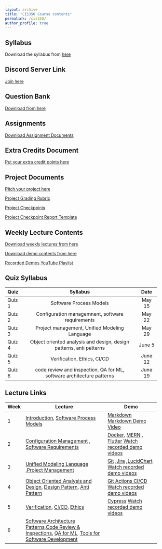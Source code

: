 ```yaml
---
layout: archive
title: "CIS350 Course contents"
permalink: /cis350/
author_profile: true
---
```


## Syllabus

Download the syllabus from [here](https://drive.google.com/file/d/14zmfaMrUMW4LRwoWOlktnnsPP7j7WSJM/view?usp=sharing) 

## Discord Server Link

[Join here](https://discord.gg/cm68SAQsjE)

## Question Bank

[Download from here](https://docs.google.com/document/d/19A46qAA6TZ3FSDkezGT3tXdusUdoMK8XXRahSDLrHKw/edit?usp=sharing)

## Assignments
[Download Assignment Documents](https://drive.google.com/drive/folders/1_4aU3m9rNDZgpXrLJU3ZtiOnvkziLHfO?usp=sharing)


## Extra Credits Document
[Put your extra credit points here](https://docs.google.com/document/d/1sLK7GmZnjjidHyyy_K6uV4tNSixLm6RjabMkc821maI/edit?usp=sharing)

## Project Documents
[Pitch your project here](https://docs.google.com/document/d/162OETqvkJJTCRN0c1bgw1veotsQC_UcJ-a9K7M2XLus/edit?usp=sharing)

[Project Grading Rubric](https://drive.google.com/file/d/1VdyJCO33cNbcAY8-8xLFmjFt0anuMgJN/view?usp=sharing)

[Project Checkpoints](https://docs.google.com/document/d/1bPK2Iwufo7E2-GEdu40vclpSmmwE3EFmcnFxw5GiKEc/edit?usp=sharing)

[Project Checkpoint Report Template](https://docs.google.com/document/d/1kTE9uMTorp1cN_Hv66aNiCdsIwoSy14AgGMbxrLvMbE/edit?usp=sharing)


## Weekly Lecture Contents

[Download weekly lectures from here](https://drive.google.com/drive/folders/1VksttZvPboRpkm3giuRtTmP5tYXXL9c5?usp=sharing)

[Download demo contents from here](https://drive.google.com/drive/folders/1_WP0LqoKGdWrjzo3pF8LWR8f3sio1RlA?usp=sharing)

[Recorded Demos YouTube Playlist](https://www.youtube.com/playlist?list=PLxKRmRMqH7np3IkKrZlp155wKJFxk4YHW)



## Quiz Syllabus

| Quiz      | Syllabus | Date |
| :---        |:----:   | :----:   | 
| Quiz 1      | Software Process Models       | May 15 |
| Quiz 2   | Configuration managemnent, software requirements| May 22 |
| Quiz 3   | Project management, Unified Modeling Language| May 29 |
| Quiz 4   | Object oriented analysis and design, design patterns, anti patterns| June 5 |
| Quiz 5  | Verification, Ethics, CI/CD|  June 12 |
| Quiz 6  | code review and inspection, QA for ML, software architecture patterns|  June 19 |




## Lecture Links

<!-- |Week              | Lecture | Demo |
| --------| -------------------------- | ----------------- |
| 1       |   [introduction](https://drive.google.com/drive/u/1/folders/1aKUca8FStU7-n_7owCxHY9j4JEMo_AsH)| [Markdown](https://drive.google.com/drive/u/1/folders/1WF4GFJoaseziPvX7ySWpb4V0eFzn0OoM)|
| 2       |   [Software Process Models](https://drive.google.com/drive/u/1/folders/1aXX6GtqRq-P1-p0CiuRdktAzIQTzelUz)| [Docker](https://drive.google.com/drive/u/1/folders/1OU3nGD2KMlTnAKS1hcxryK5jT9wfSLA3)|
| 3       |   [Configuration Management](https://drive.google.com/drive/u/1/folders/1aaeu95WJjS2f8SvnZ9enaUWXyiSzkXFt)| [Git](https://drive.google.com/drive/u/1/folders/1WQqPCjrGWfMQ8tv8w89UqoBG5WjPe2JH)|
| 4       |   [Software Requirements](https://drive.google.com/drive/u/1/folders/1anFX4yP6SsaNaOBvm3NRRov2vB4Nr2GN)| [Jira](https://drive.google.com/drive/u/1/folders/1WIpXVtZmLVggqpN2kU0AC4PGYkmImw1l)|
| 5       |   [Unified Modeling Language](https://drive.google.com/drive/u/1/folders/1aqbNOsESzniSUXaXeVqhM__r0UXdM2f6)| [LucidChart](https://drive.google.com/drive/u/1/folders/1WCBBKOZwzJ-ZEPxzTqGusHf3vuK1D0Ai)|
| 6       |   [Project Management](https://drive.google.com/drive/u/1/folders/1apVCTGPBeU-Ku7nyPagP6QrzLrdu7A4B)| |
| 7       |   [Object Oriented Analysis and Design](https://drive.google.com/drive/u/1/folders/1at1t-JJXFp6Itz9IzNz6AJyTUCjnl-kT)| [MERN](https://drive.google.com/drive/u/1/folders/1Y8mNuxBMxtJHggRIep2qpQHc-j4yWpgo)|
| 8,9       |   [Design Pattern](https://drive.google.com/drive/u/1/folders/1axmeEmGTk6k48qqS0j9zbfp6vap0pyjq), [Anti Pattern](https://drive.google.com/drive/u/1/folders/1aymbPn1Sy9UgmWW7uklrZJldF0Sbv0fF)| |
| 10       |   [Verification](https://drive.google.com/drive/u/1/folders/1b4r9q1w7dKxvgbFRax_EIuwDu5C3VVhB)| [Flutter](https://drive.google.com/drive/u/1/folders/1WLPJMA7jskhOvaKC0r5Wlf5QQtM-K1gp)|
| 11       |   [Verification](https://drive.google.com/drive/u/1/folders/1b4r9q1w7dKxvgbFRax_EIuwDu5C3VVhB),[Ethics](https://drive.google.com/drive/u/1/folders/1bAWo6AH004YCcNAEAAEuEndsHiK6ldgP), [CI/CD](https://drive.google.com/drive/u/1/folders/1b6xIrtcLzs3PIle4rgej6W0ri9mXb4bM)| [Git Actions CI/CD](https://drive.google.com/drive/u/1/folders/1WNguZTM-nyMp67nKMafMQll-5NPkKA_a)|
| 12       |   [Software Architecture Patterns](https://drive.google.com/drive/u/1/folders/1bC36-gf2FrwBudfuqvKn-fjsBVy3sQmn),[Code Review & Inspections](https://drive.google.com/drive/u/1/folders/1bDxjvUwUPxducCaztIqmwwPNFAHgsEfk)| |
| 13       |   [QA for ML](https://drive.google.com/drive/u/1/folders/1bNTYHU0uEAjOzNF4KDhA5TUzi9WBbSKm)| |
| 14       |   [Tools for Software Development](https://drive.google.com/drive/u/1/folders/1bQczykaJxqGBCRRYUU04EBx3XXKX-GA9)| | -->


|Week              | Lecture | Demo |
| --------| -------------------------- | ----------------- |
| 1       |   [Introduction](https://drive.google.com/drive/u/1/folders/1aKUca8FStU7-n_7owCxHY9j4JEMo_AsH), [Software Process Models](https://drive.google.com/drive/u/1/folders/1aXX6GtqRq-P1-p0CiuRdktAzIQTzelUz)| [Markdown](https://drive.google.com/drive/u/1/folders/1WF4GFJoaseziPvX7ySWpb4V0eFzn0OoM)   [Markdown Demo Video](https://youtu.be/gsMLxnoRYVc?si=fURwfB_ufa6y2yxu)|
| 2       |[Configuration Management](https://drive.google.com/drive/u/1/folders/1aaeu95WJjS2f8SvnZ9enaUWXyiSzkXFt) , [Software Requirements](https://drive.google.com/drive/u/1/folders/1anFX4yP6SsaNaOBvm3NRRov2vB4Nr2GN) | [Docker](https://drive.google.com/drive/u/1/folders/1OU3nGD2KMlTnAKS1hcxryK5jT9wfSLA3), [MERN](https://drive.google.com/drive/u/1/folders/1Y8mNuxBMxtJHggRIep2qpQHc-j4yWpgo) , [Flutter](https://drive.google.com/drive/u/1/folders/1WLPJMA7jskhOvaKC0r5Wlf5QQtM-K1gp) [Watch recorded demo videos](https://www.youtube.com/playlist?list=PLxKRmRMqH7np3IkKrZlp155wKJFxk4YHW)|
| 3       |  [Unified Modeling Language](https://drive.google.com/drive/u/1/folders/1aqbNOsESzniSUXaXeVqhM__r0UXdM2f6)  ,[Project Management](https://drive.google.com/drive/u/1/folders/1apVCTGPBeU-Ku7nyPagP6QrzLrdu7A4B)| [Git](https://drive.google.com/drive/u/1/folders/1WQqPCjrGWfMQ8tv8w89UqoBG5WjPe2JH)  ,[Jira](https://drive.google.com/drive/u/1/folders/1WIpXVtZmLVggqpN2kU0AC4PGYkmImw1l)  ,[LucidChart](https://drive.google.com/drive/u/1/folders/1WCBBKOZwzJ-ZEPxzTqGusHf3vuK1D0Ai)  [Watch recorded demo videos](https://www.youtube.com/playlist?list=PLxKRmRMqH7np3IkKrZlp155wKJFxk4YHW)|
| 4       |  [Object Oriented Analysis and Design](https://drive.google.com/drive/u/1/folders/1at1t-JJXFp6Itz9IzNz6AJyTUCjnl-kT), [Design Pattern](https://drive.google.com/drive/u/1/folders/1axmeEmGTk6k48qqS0j9zbfp6vap0pyjq), [Anti Pattern](https://drive.google.com/drive/u/1/folders/1aymbPn1Sy9UgmWW7uklrZJldF0Sbv0fF) | [Git Actions CI/CD](https://drive.google.com/drive/u/1/folders/1WNguZTM-nyMp67nKMafMQll-5NPkKA_a)   [Watch recorded demo videos](https://www.youtube.com/playlist?list=PLxKRmRMqH7np3IkKrZlp155wKJFxk4YHW)|
| 5       |[Verification](https://drive.google.com/drive/u/1/folders/1b4r9q1w7dKxvgbFRax_EIuwDu5C3VVhB), [CI/CD](https://drive.google.com/drive/u/1/folders/1b6xIrtcLzs3PIle4rgej6W0ri9mXb4bM), [Ethics](https://drive.google.com/drive/u/1/folders/1bAWo6AH004YCcNAEAAEuEndsHiK6ldgP) | [Cypress]()   [Watch recorded demo videos](https://www.youtube.com/playlist?list=PLxKRmRMqH7np3IkKrZlp155wKJFxk4YHW)|
| 6       |  [Software Architecture Patterns](https://drive.google.com/drive/u/1/folders/1bC36-gf2FrwBudfuqvKn-fjsBVy3sQmn),[Code Review & Inspections](https://drive.google.com/drive/u/1/folders/1bDxjvUwUPxducCaztIqmwwPNFAHgsEfk), [QA for ML](https://drive.google.com/drive/u/1/folders/1bNTYHU0uEAjOzNF4KDhA5TUzi9WBbSKm), [Tools for Software Development](https://drive.google.com/drive/u/1/folders/1bQczykaJxqGBCRRYUU04EBx3XXKX-GA9)| |
